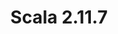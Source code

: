---
title: Scala 2.11.7
start: 23 June 2015
layout: downloadpage
release_version: 2.11.7
release_date: "June 23, 2015"
show_resources: "true"
permalink: /download/2.11.7.html
requirements: "This Scala software distribution can be installed on any Unix-like or Windows system. It requires the Java runtime version 1.6 or later, which can be downloaded <a href='http://www.java.com/'>here</a>."
resources: [
  ["-main-unixsys", "scala-2.11.7.tgz", "http://downloads.lightbend.com/scala/2.11.7/scala-2.11.7.tgz", "Mac OS X, Unix, Cygwin", "27.14M"],
  ["-main-windows", "scala-2.11.7.msi", "http://downloads.lightbend.com/scala/2.11.7/scala-2.11.7.msi", "Windows (msi installer)", "110.71M"],
  ["-non-main-sys", "scala-2.11.7.zip", "http://downloads.lightbend.com/scala/2.11.7/scala-2.11.7.zip", "Windows", "27.19M"],
  ["-non-main-sys", "scala-2.11.7.deb", "http://downloads.lightbend.com/scala/2.11.7/scala-2.11.7.deb", "Debian", "76.66M"],
  ["-non-main-sys", "scala-2.11.7.rpm", "http://downloads.lightbend.com/scala/2.11.7/scala-2.11.7.rpm", "RPM package", "109.54M"],
  ["-non-main-sys", "scala-docs-2.11.7.txz", "http://downloads.lightbend.com/scala/2.11.7/scala-docs-2.11.7.txz", "API docs", "47.05M"],
  ["-non-main-sys", "scala-docs-2.11.7.zip", "http://downloads.lightbend.com/scala/2.11.7/scala-docs-2.11.7.zip", "API docs", "85.73M"],
  ["-non-main-sys", "scala-sources-2.11.7.tar.gz", "https://github.com/scala/scala/archive/v2.11.7.tar.gz", "Sources", ""]
]
---